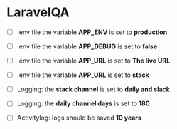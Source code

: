 # LaravelQA

- [ ] .env file the variable **APP_ENV** is set to **production**
- [ ] .env file the variable **APP_DEBUG** is set to **false**
- [ ] .env file the variable **APP_URL** is set to **The live URL**
- [ ] .env file the variable **APP_URL** is set to **stack**

- [ ] Logging: the **stack channel** is set to **daily and slack**
- [ ] Logging: the **daily channel days** is set to **180**



- [ ] Activitylog: logs should be saved **10 years**
